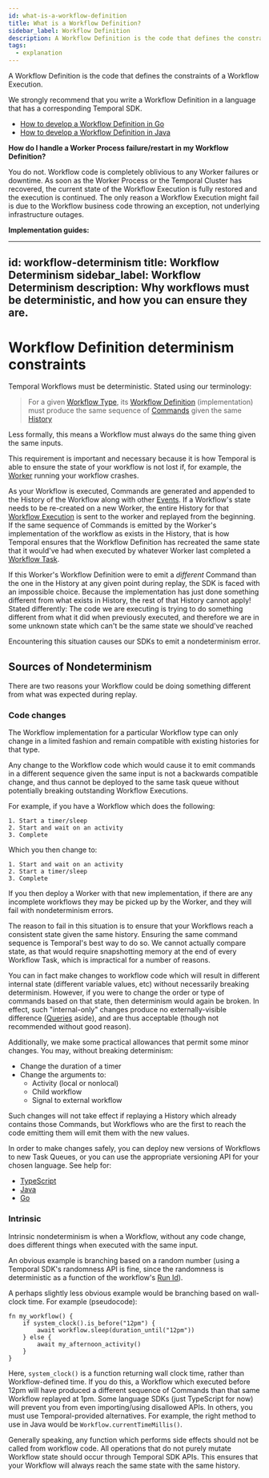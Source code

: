 ```yaml
---
id: what-is-a-workflow-definition
title: What is a Workflow Definition?
sidebar_label: Workflow Definition
description: A Workflow Definition is the code that defines the constraints of a Workflow Execution.
tags:
  - explanation
---
```


A Workflow Definition is the code that defines the constraints of a Workflow Execution.

We strongly recommend that you write a Workflow Definition in a language that has a corresponding Temporal SDK.

- [How to develop a Workflow Definition in Go](/docs/go/how-to-develop-a-workflow-definition-in-go)
- [How to develop a Workflow Definition in Java](/docs/java/how-to-develop-a-workflow-definition-java)

**How do I handle a Worker Process failure/restart in my Workflow Definition?**

You do not.
Workflow code is completely oblivious to any Worker failures or downtime.
As soon as the Worker Process or the Temporal Cluster has recovered, the current state of the Workflow Execution is fully restored and the execution is continued.
The only reason a Workflow Execution might fail is due to the Workflow business code throwing an exception, not underlying infrastructure outages.

**Implementation guides:**


---
id: workflow-determinism
title: Workflow Determinism
sidebar_label: Workflow Determinism
description: Why workflows must be deterministic, and how you can ensure they are.
---

# Workflow Definition determinism constraints


Temporal Workflows must be deterministic. Stated using our terminology:

> For a given [Workflow Type](/docs/concepts/what-is-a-workflow-type), its [Workflow Definition](/docs/concepts/what-is-a-workflow-definition)
> (implementation) must produce the same sequence of [Commands](/docs/concepts/what-is-a-command) given the same [History](/docs/concepts/what-is-an-event-history)

Less formally, this means a Workflow must always do the same thing given the same inputs.

This requirement is important and necessary because it is how Temporal is able to ensure the state
of your workflow is not lost if, for example, the [Worker](/docs/concepts/what-is-a-worker) running
your workflow crashes.

As your Workflow is executed, Commands are generated and appended to the History of the Workflow along
with other [Events](/docs/concepts/what-is-an-event). If a Workflow's state needs to be re-created
on a new Worker, the entire History for that [Workflow Execution](/docs/concepts/what-is-a-workflow-execution)
is sent to the worker and replayed from the beginning. If the same sequence of Commands is emitted
by the Worker's implementation of the workflow as exists in the History, that is how Temporal ensures
that the Workflow Definition has recreated the same state that it would've had when executed by whatever
Worker last completed a [Workflow Task](/docs/concepts/what-is-a-workflow-task).

If this Worker's Workflow Definition were to emit a _different_ Command than the one in the History
at any given point during replay, the SDK is faced with an impossible choice. Because the implementation
has just done something different from what exists in History, the rest of that History cannot apply!
Stated differently: The code we are executing is trying to do something different from what it did
when previously executed, and therefore we are in some unknown state which can't be the same state
we should've reached

Encountering this situation causes our SDKs to emit a nondeterminism error.

## Sources of Nondeterminism

There are two reasons your Workflow could be doing something different from what was expected during
replay.

### Code changes

The Workflow implementation for a particular Workflow type can only change in a limited fashion
and remain compatible with existing histories for that type.

Any change to the Workflow code which would cause it to emit commands in a different sequence given
the same input is not a backwards compatible change, and thus cannot be deployed to the same task
queue without potentially breaking outstanding Workflow Executions.

For example, if you have a Workflow which does the following:

```text
1. Start a timer/sleep
2. Start and wait on an activity
3. Complete
```

Which you then change to:

```text
1. Start and wait on an activity
2. Start a timer/sleep
3. Complete
```

If you then deploy a Worker with that new implementation, if there are any incomplete workflows
they may be picked up by the Worker, and they will fail with nondeterminism errors.

The reason to fail in this situation is to ensure that your Workflows reach a consistent state
given the same history. Ensuring the same command sequence is Temporal's best way to do so. We
cannot actually compare state, as that would require snapshotting memory at the end of every Workflow
Task, which is impractical for a number of reasons.

You can in fact make changes to workflow code which will result in different internal state
(different variable values, etc) without necessarily breaking determinism. However, if you were to
change the order or type of commands based on that state, then determinism would again be broken. In
effect, such "internal-only" changes produce no externally-visible difference
([Queries](/docs/concepts/what-is-a-query) aside), and are thus acceptable (though not
recommended without good reason).

Additionally, we make some practical allowances that permit some minor changes.
You may, without breaking determinism:

- Change the duration of a timer
- Change the arguments to:
  - Activity (local or nonlocal)
  - Child workflow
  - Signal to external workflow

Such changes will not take effect if replaying a History which already contains those Commands, but
Workflows who are the first to reach the code emitting them will emit them with the new values.

In order to make changes safely, you can deploy new versions of Workflows to new Task Queues, or
you can use the appropriate versioning API for your chosen language. See help for:

- [TypeScript](/docs/typescript/patching)
- [Java](/docs/java/versioning)
- [Go](/docs/go/versioning)

### Intrinsic

Intrinsic nondeterminism is when a Workflow, without any code change, does different things when
executed with the same input.

An obvious example is branching based on a random number (using a Temporal SDK's randomness
API is fine, since the randomness is deterministic as a function of the workflow's [Run Id](/docs/concepts/what-is-a-run-id)).

A perhaps slightly less obvious example would be branching based on wall-clock time. For example
(pseudocode):

```text
fn my_workflow() {
    if system_clock().is_before("12pm") {
        await workflow.sleep(duration_until("12pm"))
    } else {
        await my_afternoon_activity()
    }
}
```

Here, `system_clock()` is a function returning wall clock time, rather than Workflow-defined time.
If you do this, a Workflow which executed before 12pm will have produced a different sequence of
Commands than that same Workflow replayed at 1pm. Some language SDKs (just TypeScript for now) will
prevent you from even importing/using disallowed APIs. In others, you must use Temporal-provided
alternatives. For example, the right method to use in Java would be `Workflow.currentTimeMillis()`.

Generally speaking, any function which performs side effects should not be called from workflow code.
All operations that do not purely mutate Workflow state should occur through Temporal SDK APIs. This
ensures that your Workflow will always reach the same state with the same history.
